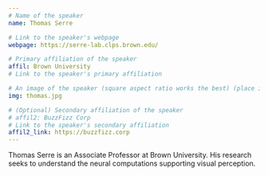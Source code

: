 ```yaml
---
# Name of the speaker
name: Thomas Serre

# Link to the speaker's webpage
webpage: https://serre-lab.clps.brown.edu/

# Primary affiliation of the speaker
affil: Brown University
# Link to the speaker's primary affiliation

# An image of the speaker (square aspect ratio works the best) (place in the `assets/img/speakers` directory)
img: thomas.jpg

# (Optional) Secondary affiliation of the speaker
# affil2: BuzzFizz Corp
# Link to the speaker's secondary affiliation 
affil2_link: https://buzzfizz.corp
---
```


<!-- Whatever you write below will show up as the speaker's bio -->

Thomas Serre is an Associate Professor at Brown University. His research seeks to understand the neural computations supporting visual perception.